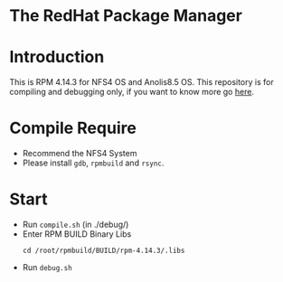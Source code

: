 # The RedHat Package Manager
# Introduction
This is RPM 4.14.3 for NFS4 OS and Anolis8.5 OS.
This repository is for compiling and debugging only, if you want to know more go [here](https://gitee.com/src-anolis-os/rpm/tree/a8.5).

# Compile Require
- Recommend the NFS4 System
- Please install `gdb`, `rpmbuild` and `rsync`.

# Start
- Run `compile.sh` (in ./debug/)
- Enter RPM BUILD Binary Libs
  ```shell
  cd /root/rpmbuild/BUILD/rpm-4.14.3/.libs
  ```
- Run `debug.sh`
